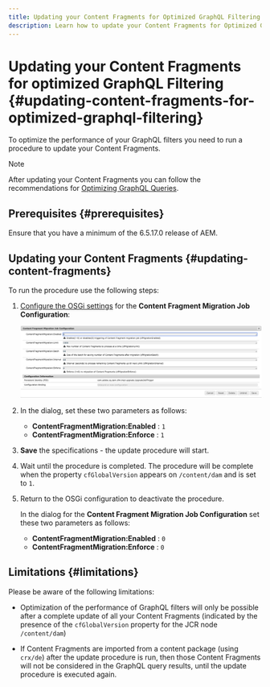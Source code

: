 ```yaml
---
title: Updating your Content Fragments for Optimized GraphQL Filtering 
description: Learn how to update your Content Fragments for Optimized GraphQL Filtering in Adobe Experience Manager for headless content delivery.
---
```


# Updating your Content Fragments for optimized GraphQL Filtering {#updating-content-fragments-for-optimized-graphql-filtering}

To optimize the performance of your GraphQL filters you need to run a procedure to update your Content Fragments.

>[!NOTE]
>
>After updating your Content Fragments you can follow the recommendations for [Optimizing GraphQL Queries](/help/sites-developing/headless/graphql-api/graphql-optimization.md).

## Prerequisites {#prerequisites}

Ensure that you have a minimum of the 6.5.17.0 release  of AEM.

## Updating your Content Fragments {#updating-content-fragments}

To run the procedure use the following steps:

1. [Configure the OSGi settings](/help/sites-deploying/configuring-osgi.md) for the **Content Fragment Migration Job Configuration**:

   ![OSGi Content Fragment Migration Job Configuration](assets/cfm-graphql-update-01.png "OSGi Content Fragment Migration Job Configuration")

1. In the dialog, set these two parameters as follows:

   * **ContentFragmentMigration:Enabled** : `1`
   * **ContentFragmentMigration:Enforce** : `1`

1. **Save** the specifications - the update procedure will start.

1. Wait until the procedure is completed. The procedure will be complete when the property `cfGlobalVersion` appears on `/content/dam` and is set to `1`.

1. Return to the OSGi configuration to deactivate the procedure.

   In the dialog for the **Content Fragment Migration Job Configuration** set these two parameters as follows:

   * **ContentFragmentMigration:Enabled** : `0`
   * **ContentFragmentMigration:Enforce** : `0`

## Limitations {#limitations}

Please be aware of the following limitations:

* Optimization of the performance of GraphQL filters will only be possible after a complete update of all your Content Fragments (indicated by the presence of the `cfGlobalVersion` property for the JCR node `/content/dam`)

* If Content Fragments are imported from a content package (using `crx/de`) after the update procedure is run, then those Content Fragments will not be considered in the GraphQL query results, until the update procedure is executed again. 
